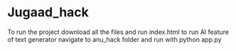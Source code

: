 # Jugaad_hack

To run the project download all the files and run index.html
to run AI feature of text generator navigate to anu_hack folder and run with python app.py
